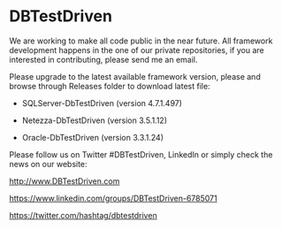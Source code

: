 DBTestDriven
============
We are working to make all code public in the near future. All framework development happens in the one of our private repositories, if you are interested in contributing, please send me an email. 

Please upgrade to the latest available framework version, please and browse through Releases folder to download latest file:

 - SQLServer-DbTestDriven (version 4.7.1.497)

 - Netezza-DbTestDriven (version 3.5.1.12)

 - Oracle-DbTestDriven (version 3.3.1.24)



Please follow us on Twitter #DBTestDriven, LinkedIn or simply check the news on our website: 

http://www.DBTestDriven.com

https://www.linkedin.com/groups/DBTestDriven-6785071

https://twitter.com/hashtag/dbtestdriven
